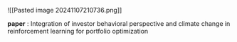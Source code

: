 ![[Pasted image 20241107210736.png]]

**paper** : Integration of investor behavioral perspective and climate change in reinforcement learning for portfolio optimization